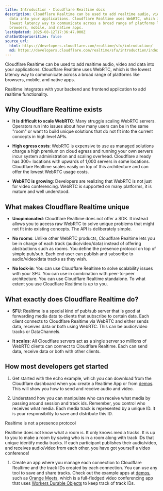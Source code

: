 ```yaml
---
title: Introduction · Cloudflare Realtime docs
description: Cloudflare Realtime can be used to add realtime audio, video and
  data into your applications. Cloudflare Realtime uses WebRTC, which is the
  lowest latency way to communicate across a broad range of platforms like
  browsers, mobile, and native apps.
lastUpdated: 2025-08-12T17:36:47.000Z
chatbotDeprioritize: false
source_url:
  html: https://developers.cloudflare.com/realtime/sfu/introduction/
  md: https://developers.cloudflare.com/realtime/sfu/introduction/index.md
---
```


Cloudflare Realtime can be used to add realtime audio, video and data into your applications. Cloudflare Realtime uses WebRTC, which is the lowest latency way to communicate across a broad range of platforms like browsers, mobile, and native apps.

Realtime integrates with your backend and frontend application to add realtime functionality.

## Why Cloudflare Realtime exists

* **It is difficult to scale WebRTC**: Many struggle scaling WebRTC servers. Operators run into issues about how many users can be in the same "room" or want to build unique solutions that do not fit into the current concepts in high level APIs.

* **High egress costs**: WebRTC is expensive to use as managed solutions charge a high premium on cloud egress and running your own servers incur system administration and scaling overhead. Cloudflare already has 300+ locations with upwards of 1,000 servers in some locations. Cloudflare Realtime scales easily on top of this architecture and can offer the lowest WebRTC usage costs.

* **WebRTC is growing**: Developers are realizing that WebRTC is not just for video conferencing. WebRTC is supported on many platforms, it is mature and well understood.

## What makes Cloudflare Realtime unique

* **Unopinionated**: Cloudflare Realtime does not offer a SDK. It instead allows you to access raw WebRTC to solve unique problems that might not fit into existing concepts. The API is deliberately simple.

* **No rooms**: Unlike other WebRTC products, Cloudflare Realtime lets you be in charge of each track (audio/video/data) instead of offering abstractions such as rooms. You define the presence protocol on top of simple pub/sub. Each end user can publish and subscribe to audio/video/data tracks as they wish.

* **No lock-in**: You can use Cloudflare Realtime to solve scalability issues with your SFU. You can use in combination with peer-to-peer architecture. You can use Cloudflare Realtime standalone. To what extent you use Cloudflare Realtime is up to you.

## What exactly does Cloudflare Realtime do?

* **SFU**: Realtime is a special kind of pub/sub server that is good at forwarding media data to clients that subscribe to certain data. Each client connects to Cloudflare Realtime via WebRTC and either sends data, receives data or both using WebRTC. This can be audio/video tracks or DataChannels.

* **It scales**: All Cloudflare servers act as a single server so millions of WebRTC clients can connect to Cloudflare Realtime. Each can send data, receive data or both with other clients.

## How most developers get started

1. Get started with the echo example, which you can download from the Cloudflare dashboard when you create a Realtime App or from [demos](https://developers.cloudflare.com/realtime/sfu/demos/). This will show you how to send and receive audio and video.

2. Understand how you can manipulate who can receive what media by passing around session and track ids. Remember, you control who receives what media. Each media track is represented by a unique ID. It is your responsibility to save and distribute this ID.

Realtime is not a presence protocol

Realtime does not know what a room is. It only knows media tracks. It is up to you to make a room by saving who is in a room along with track IDs that unique identify media tracks. If each participant publishes their audio/video, and receives audio/video from each other, you have got yourself a video conference!

1. Create an app where you manage each connection to Cloudflare Realtime and the track IDs created by each connection. You can use any tool to save and share tracks. Check out the example apps at [demos](https://developers.cloudflare.com/realtime/sfu/demos/), such as [Orange Meets](https://github.com/cloudflare/orange), which is a full-fledged video conferencing app that uses [Workers Durable Objects](https://developers.cloudflare.com/durable-objects/) to keep track of track IDs.
